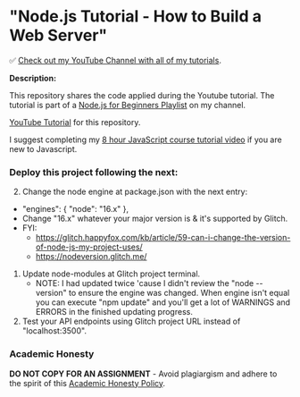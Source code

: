 # "Node.js Tutorial - How to Build a Web Server"

✅ [Check out my YouTube Channel with all of my tutorials](https://www.youtube.com/DaveGrayTeachesCode).

**Description:**

This repository shares the code applied during the Youtube tutorial. The tutorial is part of a [Node.js for Beginners Playlist](https://www.youtube.com/playlist?list=PL0Zuz27SZ-6PFkIxaJ6Xx_X46avTM1aYw) on my channel.  

[YouTube Tutorial](https://youtu.be/3ZAKY-CDKog) for this repository.

I suggest completing my [8 hour JavaScript course tutorial video](https://youtu.be/EfAl9bwzVZk) if you are new to Javascript.

### Deploy this project following the next:

2. Change the node engine at package.json with the next entry:
  - "engines": { "node": "16.x" }, 
  - Change "16.x" whatever your major version is & it's supported by Glitch.
  - FYI:
    - https://glitch.happyfox.com/kb/article/59-can-i-change-the-version-of-node-js-my-project-uses/
    - https://nodeversion.glitch.me/
1. Update node-modules at Glitch project terminal.
   - NOTE: I had updated twice 'cause I didn't review the "node --version" to ensure the engine was changed. When engine isn't equal you can execute "npm update" and you'll get a lot of WARNINGS and ERRORS in the finished updating progress.
2. Test your API endpoints using Glitch project URL instead of "localhost:3500".

### Academic Honesty

**DO NOT COPY FOR AN ASSIGNMENT** - Avoid plagiargism and adhere to the spirit of this [Academic Honesty Policy](https://www.freecodecamp.org/news/academic-honesty-policy/).
